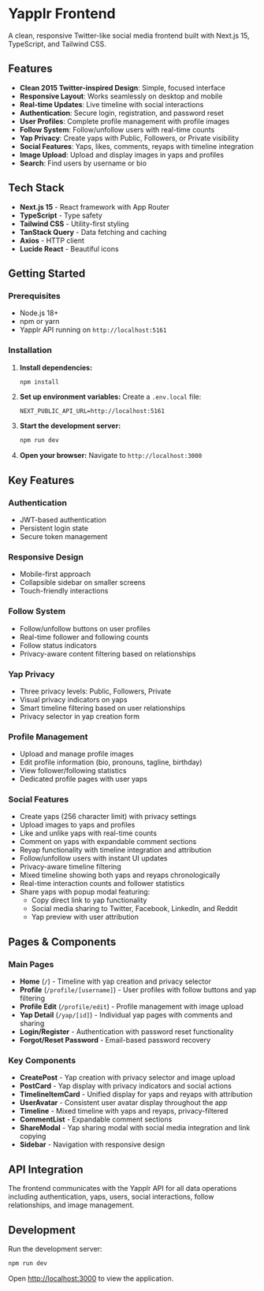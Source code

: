 # Yapplr Frontend

A clean, responsive Twitter-like social media frontend built with Next.js 15, TypeScript, and Tailwind CSS.

## Features

- **Clean 2015 Twitter-inspired Design**: Simple, focused interface
- **Responsive Layout**: Works seamlessly on desktop and mobile
- **Real-time Updates**: Live timeline with social interactions
- **Authentication**: Secure login, registration, and password reset
- **User Profiles**: Complete profile management with profile images
- **Follow System**: Follow/unfollow users with real-time counts
- **Yap Privacy**: Create yaps with Public, Followers, or Private visibility
- **Social Features**: Yaps, likes, comments, reyaps with timeline integration
- **Image Upload**: Upload and display images in yaps and profiles
- **Search**: Find users by username or bio

## Tech Stack

- **Next.js 15** - React framework with App Router
- **TypeScript** - Type safety
- **Tailwind CSS** - Utility-first styling
- **TanStack Query** - Data fetching and caching
- **Axios** - HTTP client
- **Lucide React** - Beautiful icons

## Getting Started

### Prerequisites

- Node.js 18+
- npm or yarn
- Yapplr API running on `http://localhost:5161`

### Installation

1. **Install dependencies:**
   ```bash
   npm install
   ```

2. **Set up environment variables:**
   Create a `.env.local` file:
   ```env
   NEXT_PUBLIC_API_URL=http://localhost:5161
   ```

3. **Start the development server:**
   ```bash
   npm run dev
   ```

4. **Open your browser:**
   Navigate to `http://localhost:3000`

## Key Features

### Authentication
- JWT-based authentication
- Persistent login state
- Secure token management

### Responsive Design
- Mobile-first approach
- Collapsible sidebar on smaller screens
- Touch-friendly interactions

### Follow System
- Follow/unfollow buttons on user profiles
- Real-time follower and following counts
- Follow status indicators
- Privacy-aware content filtering based on relationships

### Yap Privacy
- Three privacy levels: Public, Followers, Private
- Visual privacy indicators on yaps
- Smart timeline filtering based on user relationships
- Privacy selector in yap creation form

### Profile Management
- Upload and manage profile images
- Edit profile information (bio, pronouns, tagline, birthday)
- View follower/following statistics
- Dedicated profile pages with user yaps

### Social Features
- Create yaps (256 character limit) with privacy settings
- Upload images to yaps and profiles
- Like and unlike yaps with real-time counts
- Comment on yaps with expandable comment sections
- Reyap functionality with timeline integration and attribution
- Follow/unfollow users with instant UI updates
- Privacy-aware timeline filtering
- Mixed timeline showing both yaps and reyaps chronologically
- Real-time interaction counts and follower statistics
- Share yaps with popup modal featuring:
  - Copy direct link to yap functionality
  - Social media sharing to Twitter, Facebook, LinkedIn, and Reddit
  - Yap preview with user attribution

## Pages & Components

### Main Pages
- **Home** (`/`) - Timeline with yap creation and privacy selector
- **Profile** (`/profile/[username]`) - User profiles with follow buttons and yap filtering
- **Profile Edit** (`/profile/edit`) - Profile management with image upload
- **Yap Detail** (`/yap/[id]`) - Individual yap pages with comments and sharing
- **Login/Register** - Authentication with password reset functionality
- **Forgot/Reset Password** - Email-based password recovery

### Key Components
- **CreatePost** - Yap creation with privacy selector and image upload
- **PostCard** - Yap display with privacy indicators and social actions
- **TimelineItemCard** - Unified display for yaps and reyaps with attribution
- **UserAvatar** - Consistent user avatar display throughout the app
- **Timeline** - Mixed timeline with yaps and reyaps, privacy-filtered
- **CommentList** - Expandable comment sections
- **ShareModal** - Yap sharing modal with social media integration and link copying
- **Sidebar** - Navigation with responsive design

## API Integration

The frontend communicates with the Yapplr API for all data operations including authentication, yaps, users, social interactions, follow relationships, and image management.

## Development

Run the development server:

```bash
npm run dev
```

Open [http://localhost:3000](http://localhost:3000) to view the application.
